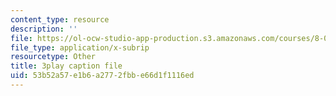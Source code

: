 ```yaml
---
content_type: resource
description: ''
file: https://ol-ocw-studio-app-production.s3.amazonaws.com/courses/8-01sc-classical-mechanics-fall-2016/53b52a57e1b6a2772fbbe66d1f1116ed_ykwNGB9kuaA.srt
file_type: application/x-subrip
resourcetype: Other
title: 3play caption file
uid: 53b52a57-e1b6-a277-2fbb-e66d1f1116ed
---
```

